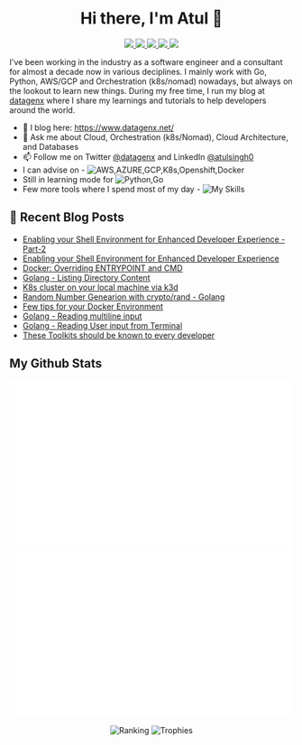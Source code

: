 <h1 align="center"> Hi there, I'm Atul 👋 </h1>

<p align="center">
 <a href="https://twitter.com/datagenx" alt="Atul's twitter">
   <img src="https://img.shields.io/badge/-@datagenx-%231DA1F2?style=flat-square&logo=twitter&logoColor=ffffff" />
 </a>
 <a href="https://github.com/atulsingh0" alt="Atul's github">
   <img src="https://img.shields.io/badge/-@atulsingh0-%23181717?style=flat-square&logo=github" />
 </a>
 <a href="https://www.linkedin.com/in/atulsingh0" alt="Atul's linkedin">
   <img src="https://img.shields.io/badge/-atulsingh0-blue?style=flat-square&logo=Linkedin&logoColor=white&link=https://www.linkedin.com/in/sahanserasinghe" />
 </a>
 <a href="https://www.datagenx.net" alt="Atul's blog">
   <img src="https://img.shields.io/badge/atulsingh0-FFA500?style=flat-square&logo=rss&logoColor=white" />
 </a>
<img src="https://img.shields.io/github/followers/atulsingh0.svg?style=social&label=Follow%20Me" width="125">
</p>

I've been working in the industry as a software engineer and a consultant for almost a decade now in various deciplines. I mainly work with Go, Python, AWS/GCP and Orchestration (k8s/nomad) nowadays, but always on the lookout to learn new things. During my free time, I run my blog at [datagenx](https://www.datagenx.net/) where I share my learnings and tutorials to help developers around the world.

- 📝 I blog here: https://www.datagenx.net/
- 💬  Ask me about Cloud, Orchestration (k8s/Nomad), Cloud Architecture, and Databases
- 📫 Follow me on Twitter [@datagenx](https://twitter.com/datagenx) and LinkedIn [@atulsingh0](https://www.linkedin.com/in/atulsingh0/)
- I can advise on - ![AWS,AZURE,GCP,K8s,Openshift,Docker](https://skillicons.dev/icons?i=aws,azure,gcp,k8s,openshift,docker)
- Still in learning mode for ![Python,Go](https://skillicons.dev/icons?i=python,go)
- Few more tools where I spend most of my day - ![My Skills](https://skillicons.dev/icons?i=bash,vim,vscode,linux)

## 📙 Recent Blog Posts
<!--START_SECTION:posts-->
* [Enabling your Shell Environment for Enhanced Developer Experience - Part-2](http:&#x2F;&#x2F;www.datagenx.net&#x2F;2023&#x2F;01&#x2F;enabling-your-shell-environment-for.html)
* [Enabling your Shell Environment for Enhanced Developer Experience](http:&#x2F;&#x2F;www.datagenx.net&#x2F;2022&#x2F;11&#x2F;enabling-your-shell-environment-for.html)
* [Docker: Overriding ENTRYPOINT and CMD ](http:&#x2F;&#x2F;www.datagenx.net&#x2F;2022&#x2F;10&#x2F;docker-overriding-entrypoint-and-cmd.html)
* [Golang - Listing Directory Content](http:&#x2F;&#x2F;www.datagenx.net&#x2F;2022&#x2F;10&#x2F;golang-listing-directory-content.html)
* [K8s cluster on your local machine via k3d](http:&#x2F;&#x2F;www.datagenx.net&#x2F;2022&#x2F;10&#x2F;k8s-cluster-on-your-local-machine-via.html)
* [Random Number Genearion with crypto&#x2F;rand - Golang](http:&#x2F;&#x2F;www.datagenx.net&#x2F;2022&#x2F;10&#x2F;random-number-genearion-with-cryptorand.html)
* [Few tips for your Docker Environment](http:&#x2F;&#x2F;www.datagenx.net&#x2F;2022&#x2F;10&#x2F;few-tips-for-your-docker-environment.html)
* [Golang - Reading multiline input](http:&#x2F;&#x2F;www.datagenx.net&#x2F;2022&#x2F;09&#x2F;golang-reading-multiline-input.html)
* [Golang - Reading User input from Terminal](http:&#x2F;&#x2F;www.datagenx.net&#x2F;2022&#x2F;09&#x2F;golang-reading-user-input-from-terminal.html)
* [These Toolkits should be known to every developer](http:&#x2F;&#x2F;www.datagenx.net&#x2F;2022&#x2F;09&#x2F;these-toolkits-should-be-known-to-every.html)
<!--END_SECTION:posts-->

## My Github Stats
<p align="center">
<img src="https://github.com/atulsingh0/gh-stats/blob/master/generated/overview.svg#gh-dark-mode-only" alt="GitHub Stats">
<img src="https://github.com/atulsingh0/gh-stats/blob/master/generated/languages.svg#gh-dark-mode-only" alt="Most used languages"><br/><br/>
<img src="https://github-readme-stats.vercel.app/api?username=atulsingh0&show_icons=true&theme=dark" alt="Ranking">
<img src="https://github-profile-trophy.vercel.app/?username=atulsingh0&&theme=dark" alt="Trophies"><br/><br/>
<p/>